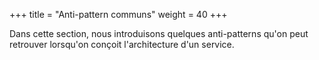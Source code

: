 +++
title = "Anti-pattern communs"
weight = 40
+++

Dans cette section, nous introduisons quelques anti-patterns qu'on peut retrouver lorsqu'on conçoit l'architecture d'un service.
